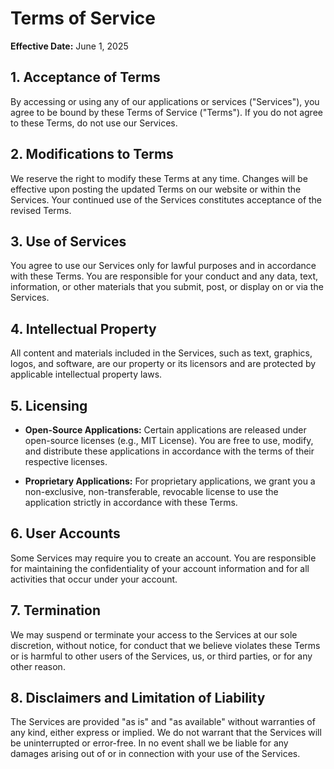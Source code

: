 # Terms of Service

**Effective Date:** June 1, 2025

## 1. Acceptance of Terms

By accessing or using any of our applications or services ("Services"), you agree to be bound by these Terms of Service ("Terms"). If you do not agree to these Terms, do not use our Services.

## 2. Modifications to Terms

We reserve the right to modify these Terms at any time. Changes will be effective upon posting the updated Terms on our website or within the Services. Your continued use of the Services constitutes acceptance of the revised Terms.

## 3. Use of Services

You agree to use our Services only for lawful purposes and in accordance with these Terms. You are responsible for your conduct and any data, text, information, or other materials that you submit, post, or display on or via the Services.

## 4. Intellectual Property

All content and materials included in the Services, such as text, graphics, logos, and software, are our property or its licensors and are protected by applicable intellectual property laws.

## 5. Licensing

- **Open-Source Applications:** Certain applications are released under open-source licenses (e.g., MIT License). You are free to use, modify, and distribute these applications in accordance with the terms of their respective licenses.

- **Proprietary Applications:** For proprietary applications, we grant you a non-exclusive, non-transferable, revocable license to use the application strictly in accordance with these Terms.

## 6. User Accounts

Some Services may require you to create an account. You are responsible for maintaining the confidentiality of your account information and for all activities that occur under your account.

## 7. Termination

We may suspend or terminate your access to the Services at our sole discretion, without notice, for conduct that we believe violates these Terms or is harmful to other users of the Services, us, or third parties, or for any other reason.

## 8. Disclaimers and Limitation of Liability

The Services are provided "as is" and "as available" without warranties of any kind, either express or implied. We do not warrant that the Services will be uninterrupted or error-free. In no event shall we be liable for any damages arising out of or in connection with your use of the Services.



